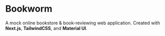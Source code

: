 # **Bookworm**

A mock online bookstore & book-reviewing web application. Created with **Next.js**, **TailwindCSS**, and **Material UI**. 